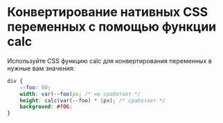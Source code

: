 # Конвертирование нативных CSS переменных с помощью функции calc
Используйте CSS функцию calc для конвертирования переменных в нужные вам значения:
```css
div {
	--foo: 50;
	width: var(--foo)px; /* не сработает */
	height: calc(var(--foo) * 1px); /* сработает */
	background: #f06;
}
```
